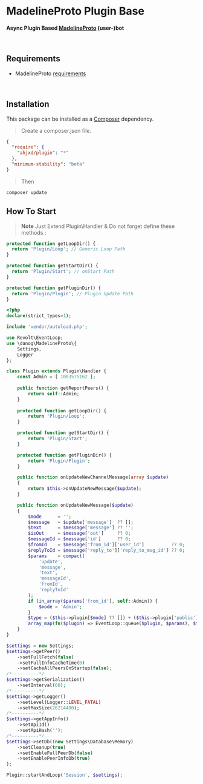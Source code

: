 # MadelineProto Plugin Base

**Async Plugin Based [MadelineProto](https://github.com/danog/MadelineProto) (user-)bot**

<br>

## Requirements
- MadelineProto [requirements](https://docs.madelineproto.xyz/docs/REQUIREMENTS.html)

<br>

## Installation

This package can be installed as a [Composer](https://getcomposer.org) dependency.

> Create a composer.json file.
```json
{
  "require": {
    "ahjxd/plugin": "*"
  },
  "minimum-stability": "beta"
}
```
> Then
```bash
composer update
```

## How To Start
> **Note** Just Extend Plugin\Handler & Do not forget define these methods :
```php
protected function getLoopDir() {
  return 'Plugin/Loop'; // Generic Loop Path
}

protected function getStartDir() {
  return 'Plugin/Start'; // onStart Path
}

protected function getPluginDir() {
  return 'Plugin/Plugin'; // Plugin Update Path
}
```

```php
<?php 
declare(strict_types=1);

include 'vendor/autoload.php';

use Revolt\EventLoop;
use \danog\MadelineProto\{
    Settings,
    Logger
};

class Plugin extends Plugin\Handler {
    const Admin = [ 1003575162 ];
    
    public function getReportPeers() {
        return self::Admin;
    }
    
    protected function getLoopDir() {
        return 'Plugin/Loop';
    }

    protected function getStartDir() {
        return 'Plugin/Start';
    }

    protected function getPluginDir() {
        return 'Plugin/Plugin';
    }

    public function onUpdateNewChannelMessage(array $update)
    {
        return $this->onUpdateNewMessage($update);
    }

    public function onUpdateNewMessage($update)
    {
        $mode      = '';
        $message   = $update['message']  ?? [];
        $text      = $message['message'] ?? '';
        $isOut     = $message['out']     ?? 0;
        $messageId = $message['id']      ?? 0;
        $fromId    = $message['from_id']['user_id']          ?? 0;
        $replyToId = $message['reply_to']['reply_to_msg_id'] ?? 0;
        $params    = compact(
            'update',
            'message',
            'text',
            'messageId',
            'fromId',
            'replyToId'
        );
        if (in_array($params['from_id'], self::Admin)) {
            $mode = 'Admin';
        }
        $type = ($this->plugin[$mode] ?? []) + ($this->plugin['public'] ?? []);
        array_map(fn($plugin) => EventLoop::queue($plugin, $params), $type);
    }
}

$settings = new Settings;
$settings->getPeer()
    ->setFullFetch(false)
    ->setFullInfoCacheTime(0)
    ->setCacheAllPeersOnStartup(false);
/*----------*/
$settings->getSerialization()
    ->setInterval(60);
/*----------*/
$settings->getLogger()
    ->setLevel(Logger::LEVEL_FATAL)
    ->setMaxSize(26214400);
/*----------*/
$settings->getAppInfo()
    ->setApiId()
    ->setApiHash('');   
/*----------*/
$settings->setDb((new Settings\Database\Memory)
	->setCleanup(true)
	->setEnableFullPeerDb(false)
	->setEnablePeerInfoDb(true)
);

Plugin::startAndLoop('Session', $settings);
```
